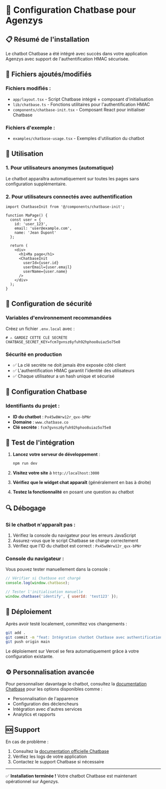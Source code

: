 # 🤖 Configuration Chatbase pour Agenzys

## 📋 Résumé de l'installation

Le chatbot Chatbase a été intégré avec succès dans votre application Agenzys avec support de l'authentification HMAC sécurisée.

## 🔧 Fichiers ajoutés/modifiés

### Fichiers modifiés :
- `app/layout.tsx` - Script Chatbase intégré + composant d'initialisation
- `lib/chatbase.ts` - Fonctions utilitaires pour l'authentification HMAC
- `components/chatbase-init.tsx` - Composant React pour initialiser Chatbase

### Fichiers d'exemple :
- `examples/chatbase-usage.tsx` - Exemples d'utilisation du chatbot

## 🚀 Utilisation

### 1. Pour utilisateurs anonymes (automatique)
Le chatbot apparaîtra automatiquement sur toutes les pages sans configuration supplémentaire.

### 2. Pour utilisateurs connectés avec authentification
```tsx
import ChatbaseInit from '@/components/chatbase-init';

function MaPage() {
  const user = {
    id: 'user_123',
    email: 'user@example.com',
    name: 'Jean Dupont'
  };

  return (
    <div>
      <h1>Ma page</h1>
      <ChatbaseInit 
        userId={user.id}
        userEmail={user.email}
        userName={user.name}
      />
    </div>
  );
}
```

## 🔐 Configuration de sécurité

### Variables d'environnement recommandées
Créez un fichier `.env.local` avec :
```env
# ⚠️ GARDEZ CETTE CLÉ SECRÈTE
CHATBASE_SECRET_KEY=fcm7gvnsz6yfuh92hphoo8uiaz5o75e8
```

### Sécurité en production
- ✅ La clé secrète ne doit jamais être exposée côté client
- ✅ L'authentification HMAC garantit l'identité des utilisateurs
- ✅ Chaque utilisateur a un hash unique et sécurisé

## 📡 Configuration Chatbase

### Identifiants du projet :
- **ID du chatbot** : `Px45w8Wrw12r_qvx-bPNr`
- **Domaine** : `www.chatbase.co`
- **Clé secrète** : `fcm7gvnsz6yfuh92hphoo8uiaz5o75e8`

## 🧪 Test de l'intégration

1. **Lancez votre serveur de développement** :
   ```bash
   npm run dev
   ```

2. **Visitez votre site** à `http://localhost:3000`

3. **Vérifiez que le widget chat apparaît** (généralement en bas à droite)

4. **Testez la fonctionnalité** en posant une question au chatbot

## 🔍 Débogage

### Si le chatbot n'apparaît pas :
1. Vérifiez la console du navigateur pour les erreurs JavaScript
2. Assurez-vous que le script Chatbase se charge correctement
3. Vérifiez que l'ID du chatbot est correct : `Px45w8Wrw12r_qvx-bPNr`

### Console du navigateur :
Vous pouvez tester manuellement dans la console :
```javascript
// Vérifier si Chatbase est chargé
console.log(window.chatbase);

// Tester l'initialisation manuelle
window.chatbase('identify', { userId: 'test123' });
```

## 🚀 Déploiement

Après avoir testé localement, committez vos changements :
```bash
git add .
git commit -m "feat: Intégration chatbot Chatbase avec authentification HMAC"
git push origin main
```

Le déploiement sur Vercel se fera automatiquement grâce à votre configuration existante.

## ⚙️ Personnalisation avancée

Pour personnaliser davantage le chatbot, consultez la [documentation Chatbase](https://docs.chatbase.co/) pour les options disponibles comme :
- Personnalisation de l'apparence
- Configuration des déclencheurs
- Intégration avec d'autres services
- Analytics et rapports

## 🆘 Support

En cas de problème :
1. Consultez la [documentation officielle Chatbase](https://docs.chatbase.co/)
2. Vérifiez les logs de votre application
3. Contactez le support Chatbase si nécessaire

---

✅ **Installation terminée !** Votre chatbot Chatbase est maintenant opérationnel sur Agenzys.
